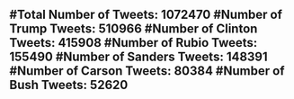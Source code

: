 #Total Number of Tweets: 1072470 
#Number of Trump Tweets: 510966
#Number of Clinton Tweets: 415908
#Number of Rubio Tweets: 155490
#Number of Sanders Tweets: 148391
#Number of Carson Tweets: 80384
#Number of Bush Tweets: 52620
---
